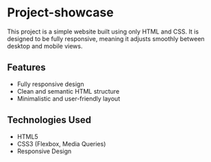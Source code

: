 # Project-showcase

This project is a simple website built using only HTML and CSS. It is designed to be fully responsive, meaning it adjusts smoothly between desktop and mobile views.

## Features
- Fully responsive design
- Clean and semantic HTML structure
- Minimalistic and user-friendly layout

## Technologies Used
- HTML5
- CSS3 (Flexbox, Media Queries)
- Responsive Design
